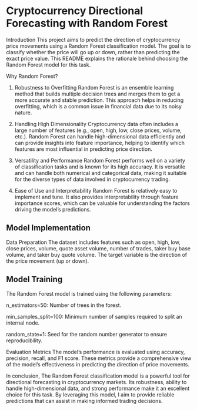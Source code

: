 # Cryptocurrency Directional Forecasting with Random Forest
Introduction
This project aims to predict the direction of cryptocurrency price movements using a Random Forest classification model. The goal is to classify whether the price will go up or down, rather than predicting the exact price value. This README explains the rationale behind choosing the Random Forest model for this task.

Why Random Forest?
1. Robustness to Overfitting
Random Forest is an ensemble learning method that builds multiple decision trees and merges them to get a more accurate and stable prediction. This approach helps in reducing overfitting, which is a common issue in financial data due to its noisy nature.

2. Handling High Dimensionality
Cryptocurrency data often includes a large number of features (e.g., open, high, low, close prices, volume, etc.). Random Forest can handle high-dimensional data efficiently and can provide insights into feature importance, helping to identify which features are most influential in predicting price direction.

3. Versatility and Performance
Random Forest performs well on a variety of classification tasks and is known for its high accuracy. It is versatile and can handle both numerical and categorical data, making it suitable for the diverse types of data involved in cryptocurrency trading.

4. Ease of Use and Interpretability
Random Forest is relatively easy to implement and tune. It also provides interpretability through feature importance scores, which can be valuable for understanding the factors driving the model’s predictions.

## Model Implementation
Data Preparation
The dataset includes features such as open, high, low, close prices, volume, quote asset volume, number of trades, taker buy base volume, and taker buy quote volume. The target variable is the direction of the price movement (up or down).

## Model Training
The Random Forest model is trained using the following parameters:

n_estimators=50: Number of trees in the forest.

min_samples_split=100: Minimum number of samples required to split an internal node.

random_state=1: Seed for the random number generator to ensure reproducibility.

Evaluation Metrics
The model’s performance is evaluated using accuracy, precision, recall, and F1 score. These metrics provide a comprehensive view of the model’s effectiveness in predicting the direction of price movements.

In conclusion, The Random Forest classification model is a powerful tool for directional forecasting in cryptocurrency markets. Its robustness, ability to handle high-dimensional data, and strong performance make it an excellent choice for this task. By leveraging this model, I aim to provide reliable predictions that can assist in making informed trading decisions.
